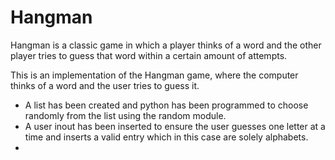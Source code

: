 # Hangman
Hangman is a classic game in which a player thinks of a word and the other player tries to guess that word within a certain amount of attempts.

This is an implementation of the Hangman game, where the computer thinks of a word and the user tries to guess it. 

- A list has been created and python has been programmed to choose randomly from the list using the random module.
- A user inout has been inserted to ensure the user guesses one letter at a time and inserts a valid entry which in this case are solely alphabets.
- 
